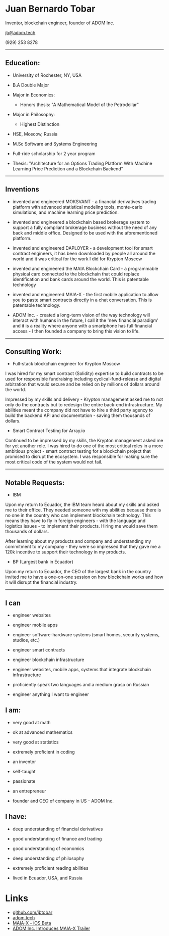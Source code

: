 <html>
<head>
<!-- Primary Meta Tags -->
<title>Juan Bernardo Tobar</title>
<meta name="title" content="Juan Bernardo Tobar">
<meta name="description" content="Juan Bernardo Tobar - Founder of ADOM Inc.">

<!-- Open Graph / Facebook -->
<meta property="og:type" content="website">
<meta property="og:url" content="http://juanbernardotobar.me/">
<meta property="og:title" content="Juan Bernardo Tobar ">
<meta property="og:description" content="Juan Bernardo Tobar - Founder of ADOM Inc.">
<meta property="og:image" content="">

<!-- Twitter -->
<meta property="twitter:card" content="summary_large_image">
<meta property="twitter:url" content="http://juanbernardotobar.me/">
<meta property="twitter:title" content="Juan Bernardo Tobar - Founder of ADOM Inc.">
<meta property="twitter:description" content="Juan Bernardo Tobar - Founder of ADOM Inc.">
<meta property="twitter:image" content="">
</head>
</html>



# Juan Bernardo Tobar

Inventor, blockchain engineer, founder of ADOM Inc.

jb@adom.tech

(929) 253 8278

---

## Education:

- University of Rochester, NY, USA
 - B.A Double Major
 - Major in Economics:
    - Honors thesis: "A Mathematical Model of the Petrodollar"
  - Major in Philosophy:
    - Highest Distinction


- HSE, Moscow, Russia
 - M.Sc Software and Systems Engineering
  - Full-ride scholarship for 2 year program
  - Thesis: "Architecture for an Options Trading Platform With Machine Learning Price Prediction and a Blockchain Backend"

---

## Inventions

- invented and engineered MOKSVANT - a financial derivatives trading platform with advanced statistical modeling tools, monte-carlo simulations, and machine learning price prediction.

- invented and engineered a blockchain based brokerage system to support a fully compliant brokerage business without the need of any back and middle office. Designed to be used with the aforementioned platform.

- invented and engineered DAPLOYER - a development tool for smart contract engineers, it has been downloaded by people all around the world and it was critical for the work I did for Krypton Moscow

- invented and engineered the MAIA Blockchain Card - a programmable physical card connected to the blockchain that could replace identification and bank cards around the world. This is patentable technology

- invented and engineered MAIA-X - the first mobile application to allow you to paste smart contracts directly in a chat conversation. This is patentable technology.

- ADOM Inc. - created a long-term vision of the way technology will interact with humans in the future, I call it the 'new financial paradigm' and it is a reality where anyone with a smartphone has full financial access - I then founded a company to bring this vision to life.

---

## Consulting Work:

 - Full-stack blockchain engineer for Krypton Moscow

I was hired for my smart contract (Solidity) expertise to build contracts to be used for responsible fundraising including cyclical-fund-release and digital arbitration that would secure and be relied on by millions of dollars around the world.

Impressed by my skills and delivery - Krypton management asked me to not only do the contracts but to redesign the entire back-end infrastructure. My abilities meant the company did not have to hire a third party agency to build the backend API and documentation - saving them thousands of dollars.

 - Smart Contract Testing for Array.io

Continued to be impressed by my skills, the Krypton management asked me for yet another role. I was hired to do one of the most critical roles in a more ambitious project - smart contract testing for a blockchain project that promised to disrupt the ecosystem. I was responsible for making sure the most critical code of the system would not fail.


---

## Notable Requests:


- IBM

Upon my return to Ecuador, the IBM team heard about my skills and asked me to their office. They needed someone with my abilities because there is no one in the country who can implement blockchain technology. This means they have to fly in foreign engineers - with the language and logistics issues - to implement their products. Hiring me would save them thousands of dollars.

After learning about my products and company and understanding my commitment to my company - they were so impressed that they gave me a 120k incentive to support their technology in my products.

 - BP (Largest bank in Ecuador)

Upon my return to Ecuador, the CEO of the largest bank in the country invited me to have a one-on-one session on how blockchain works and how it will disrupt the financial industry.

---

## I can
  - engineer websites
  - engineer mobile apps
  - engineer software-hardware systems (smart homes, security systems, studios, etc.)
  - engineer smart contracts
  - engineer blockchain infrastructure
  - engineer websites, mobile apps, systems that integrate blockchain infrastructure

  - proficiently speak two languages and a medium grasp on Russian

  - engineer anything I want to engineer




## I am:
 - very good at math
 - ok at advanced mathematics
 - very good at statistics
 - extremely proficient in coding

 - an inventor
 - self-taught
 - passionate

 - an entrepreneur
 - founder and CEO of company in US - ADOM Inc.

## I have:
 - deep understanding of financial derivatives
 - good understanding of finance and trading
 - good understanding of economics
 - deep understanding of philosophy

 - extremely proficient reading abilities
 - lived in Ecuador, USA, and Russia


# Links

 - [github.com/jbtobar](https://github.com/jbtobar)
 - [adom.tech](https://adom.tech)
 - [MAIA-X - iOS Beta](https://testflight.apple.com/join/7T4BxfEm)
 - [ADOM Inc. Introduces MAIA-X Trailer](https://adom.tech/trailer)


